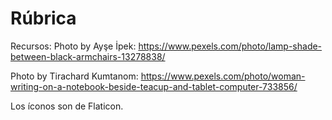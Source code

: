 <h1>Rúbrica</h1>

<p>

Recursos:
Photo by Ayşe İpek: https://www.pexels.com/photo/lamp-shade-between-black-armchairs-13278838/ 

Photo by Tirachard Kumtanom: https://www.pexels.com/photo/woman-writing-on-a-notebook-beside-teacup-and-tablet-computer-733856/

Los íconos son de  Flaticon.</a>

</p>